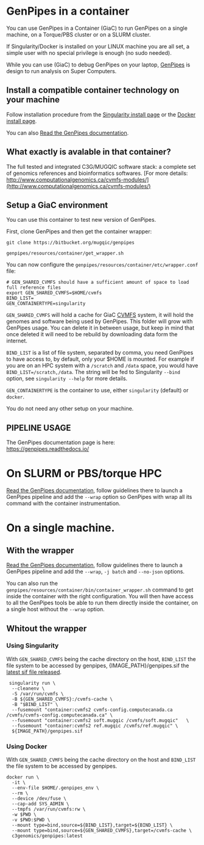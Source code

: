 # GenPipes in a container

You can use GenPipes in a Container (GiaC) to run GenPipes on a single machine, on a Torque/PBS cluster or on a SLURM cluster.

If Singularity/Docker is installed on your LINUX machine you are all set, a simple user with no special privilege is enough (no sudo needed).

While you can use (GiaC) to debug GenPipes on your laptop, [GenPipes](https://bitbucket.org/mugqic/genpipes/src/master/README.md) is design to run analysis on Super Computers.

## Install a compatible container technology on your machine

Follow installation procedure from the [Singularity install page](https://github.com/hpcng/singularity/blob/master/INSTALL.md) or the [Docker install page](https://docs.docker.com/get-docker/).

You can also [Read the GenPipes documentation](https://genpipes.readthedocs.io/).

## What exactly is avalable in that container?

The full tested and integrated C3G/MUGQIC software stack: a complete set of genomics references and bioinformatics softwares. [For more details: http://www.computationalgenomics.ca/cvmfs-modules/](http://www.computationalgenomics.ca/cvmfs-modules/)

## Setup a GiaC environment

You can use this container to test new version of GenPipes.

First, clone GenPipes and then get the container wrapper:

```
git clone https://bitbucket.org/mugqic/genpipes

genpipes/resources/container/get_wrapper.sh

```

You can now configure the `genpipes/resources/container/etc/wrapper.conf` file:

```
# GEN_SHARED_CVMFS should have a sufficient amount of space to load full reference files
export GEN_SHARED_CVMFS=$HOME/cvmfs
BIND_LIST=
GEN_CONTAINERTYPE=singularity
```

`GEN_SHARED_CVMFS` will hold a cache for GiaC [CVMFS](https://cernvm.cern.ch/portal/filesystem) system, it will hold the genomes and software being used by GenPipes. This folder will grow with GenPipes usage. You can delete it in between usage, but keep in mind that once deleted it will need to be rebuild by downloading data form the internet.

`BIND_LIST` is a list of file system, separated by comma, you need GenPipes to have access to, by default, only your $HOME is mounted. For example if you are on an HPC system with a `/scratch` and `/data` space, you would have `BIND_LIST=/scratch,/data`. The string will be fed to Singularity `--bind` option, see `singularity --help` for more details.

`GEN_CONTAINERTYPE` is the container to use, either `singularity` (default) or `docker`.

You do not need any other setup on your machine.

## PIPELINE USAGE

The GenPipes documentation page is here:
https://genpipes.readthedocs.io/

# On SLURM or PBS/torque HPC

[Read the GenPipes documentation](https://genpipes.readthedocs.io/), follow guidelines there to launch a GenPipes pipeline and add the `--wrap` option so GenPipes with wrap all its command with the container instrumentation.

# On a single machine.
## With the wrapper 
[Read the GenPipes documentation](https://genpipes.readthedocs.io/), follow guidelines there to launch a GenPipes pipeline and add the `--wrap`, `-j batch` and `--no-json` options.

You can also run the `genpipes/resources/container/bin/container_wrapper.sh` command to get inside the container with the right configuration. You will then have access to all the GenPipes tools be able to run them directly inside the container, on a single host without the `--wrap` option.

## Whitout the wrapper
### Using Singularity
With `GEN_SHARED_CVMFS` being the cache directory on the host, `BIND_LIST` the file system to be accessed by genpipes, {IMAGE_PATH}/genpipes.sif the [latest sif file released](https://github.com/c3g/genpipes_in_a_container/releases/latest).
```
 singularity run \
  --cleanenv \
  -S /var/run/cvmfs \
  -B ${GEN_SHARED_CVMFS}:/cvmfs-cache \
  -B "$BIND_LIST" \
  --fusemount "container:cvmfs2 cvmfs-config.computecanada.ca /cvmfs/cvmfs-config.computecanada.ca" \
  --fusemount "container:cvmfs2 soft.mugqic /cvmfs/soft.mugqic"   \
  --fusemount "container:cvmfs2 ref.mugqic /cvmfs/ref.mugqic" \
  ${IMAGE_PATH}/genpipes.sif
```
### Using Docker
With `GEN_SHARED_CVMFS` being the cache directory on the host and `BIND_LIST` the file system to be accessed by genpipes.
```
docker run \
  -it \
  --env-file $HOME/.genpipes_env \
  --rm \
  --device /dev/fuse \
  --cap-add SYS_ADMIN \
  --tmpfs /var/run/cvmfs:rw \
  -w $PWD \
  -v $PWD:$PWD \
  --mount type=bind,source=${BIND_LIST},target=${BIND_LIST} \
  --mount type=bind,source=${GEN_SHARED_CVMFS},target=/cvmfs-cache \
  c3genomics/genpipes:latest
```
